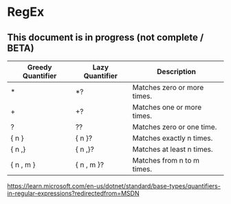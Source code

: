 # RegEx

## This document is in progress (not complete / BETA)


| Greedy Quantifier | Lazy Quantifier | Description                      |
|-------------------|-----------------|----------------------------------|
| *                 | *?              | Matches zero or more times.      |
| +                 | +?              | Matches one or more times.       |
| ?                 | ??              | Matches zero or one time.        |
| { n }             | { n }?          | Matches exactly n times.         |
| { n ,}            | { n ,}?         | Matches at least n times.        |
| { n , m }         | { n , m }?      | Matches from n to m times.       |

https://learn.microsoft.com/en-us/dotnet/standard/base-types/quantifiers-in-regular-expressions?redirectedfrom=MSDN

